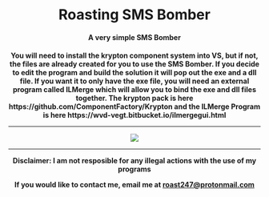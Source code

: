 <h1 align="center">Roasting SMS Bomber</h1>
<h4 align="center"> A very simple SMS Bomber</h4>

<h4 align="center">
You will need to install the krypton component system into VS, but if not, the files are already created for you to use the SMS Bomber. If you decide to edit the program and build the solution it will pop out the exe and a dll file. If you want it to only have the exe file, you will need an external program called ILMerge which will allow you to bind the exe and dll files together. The krypton pack is here https://github.com/ComponentFactory/Krypton and the ILMerge Program is here https://wvd-vegt.bitbucket.io/ilmergegui.html
  <hr>
<img src="https://raw.githubusercontent.com/roast247/SMSbomber/main/SMS.png">
<hr>
Disclaimer: I am not resposible for any illegal actions with the use of my programs
  
  If you would like to contact me, email me at roast247@protonmail.com
</h4>
